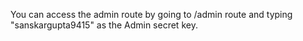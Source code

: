 You can access the admin route by going to /admin route and typing "sanskargupta9415" as the Admin secret key.
